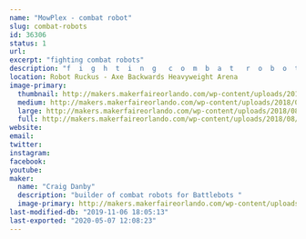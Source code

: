 ```yaml
---
name: "MowPlex - combat robot"
slug: combat-robots
id: 36306
status: 1
url: 
excerpt: "fighting combat robots"
description: "f  i  g  h  t  i  n  g   c  o  m  b  a  t   r  o  b  o  t  s"
location: Robot Ruckus - Axe Backwards Heavyweight Arena
image-primary:
  thumbnail: http://makers.makerfaireorlando.com/wp-content/uploads/2018/08/Foxic-150x150.jpg
  medium: http://makers.makerfaireorlando.com/wp-content/uploads/2018/08/Foxic-300x225.jpg
  large: http://makers.makerfaireorlando.com/wp-content/uploads/2018/08/Foxic.jpg
  full: http://makers.makerfaireorlando.com/wp-content/uploads/2018/08/Foxic.jpg
website: 
email: 
twitter: 
instagram: 
facebook: 
youtube: 
maker:
  name: "Craig Danby"
  description: "builder of combat robots for Battlebots "
  image-primary: http://makers.makerfaireorlando.com/wp-content/uploads/2018/08/rgpp.jpg
last-modified-db: "2019-11-06 18:05:13"
last-exported: "2020-05-07 12:08:23"
---
```

